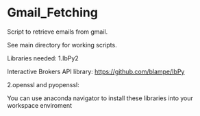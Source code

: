 # Gmail_Fetching
Script to retrieve emails from gmail.

See main directory for working scripts.

Libraries needed:
1.IbPy2
 
Interactive Brokers API library: https://github.com/blampe/IbPy
 
2.openssl and pyopenssl:
 
You can use anaconda navigator to install these libraries into your workspace enviroment
